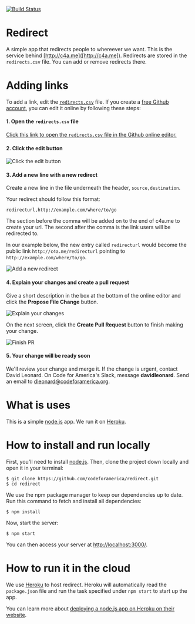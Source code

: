 [![Build Status](https://travis-ci.org/codeforamerica/redirect.svg?branch=master)](https://travis-ci.org/codeforamerica/redirect)

Redirect
=========

A simple app that redirects people to whereever we want. This is the service behind [http://c4a.me]([http://c4a.me]). Redirects are stored in the `redirects.csv` file. You can add or remove redirects there.

# Adding links

To add a link, edit the [`redirects.csv`](https://github.com/codeforamerica/redirect/blob/master/redirects.csv) file. If you create a [free Github account](https://help.github.com/articles/signing-up-for-a-new-github-account/), you can edit it online by following these steps:

#### 1. Open the `redirects.csv` file

[Click this link to open the `redirects.csv` file in the Github online editor.](https://github.com/codeforamerica/redirect/blob/master/redirects.csv)

#### 2. Click the edit button

![Click the edit button](https://cloud.githubusercontent.com/assets/6456757/8560911/2cf397f6-24d2-11e5-97fa-81bbb680fb4e.png)

#### 3. Add a new line with a new redirect

Create a new line in the file underneath the header, `source,destination`.

Your redirect should follow this format:
```
redirecturl,http://example.com/where/to/go
```

The section before the comma will be added on to the end of c4a.me to create your url. The second after the comma is the link users will be redirected to.

In our example below, the new entry called `redirecturl` would become the public link `http://c4a.me/redirecturl` pointing to `http://example.com/where/to/go`.

![Add a new redirect](https://cloud.githubusercontent.com/assets/6456757/8560960/cc7670be-24d2-11e5-8884-3d3f78ae0ab5.png)

#### 4. Explain your changes and create a pull request

Give a short description in the box at the bottom of the online editor and click the **Propose File Change** button.

![Explain your changes](https://cloud.githubusercontent.com/assets/6456757/8560912/2cf3e5bc-24d2-11e5-9c05-c27dbeb9e9ed.png)

On the next screen, click the **Create Pull Request** button to finish making your change.

![Finish PR](https://cloud.githubusercontent.com/assets/6456757/8560910/2cf388b0-24d2-11e5-9733-37c22518222d.png)


#### 5. Your change will be ready soon

We'll review your change and merge it. If the change is urgent, contact David Leonard. On Code for America's Slack, message **davidleonard**. Send an email to [dleonard@codeforamerica.org](dleonard@codeforamerica.org).

# What is uses
This is a simple [node.js](https://github.com/codeforamerica/howto/blob/master/Node.js.md) app. We run it on [Heroku](https://heroku.com).

# How to install and run locally

First, you'll need to install [node.js](https://github.com/codeforamerica/howto/blob/master/Node.js.md). Then, clone the project down locally and open it in your terminal:

```
$ git clone https://github.com/codeforamerica/redirect.git
$ cd redirect
```

We use the npm package manager to keep our dependencies up to date. Run this command to fetch and install all dependencies:
```
$ npm install
```

Now, start the server:
```
$ npm start
```

You can then access your server at [http://localhost:3000/](http://localhost:3000/).

# How to run it in the cloud
We use [Heroku](https://heroku.com) to host redirect. Heroku will automatically read the `package.json` file and run the task specified under `npm start` to start up the app.

You can learn more about [deploying a node.js app on Heroku on their website](https://devcenter.heroku.com/articles/getting-started-with-nodejs#introduction).
